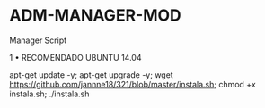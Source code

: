 ﻿# ADM-MANAGER-MOD

Manager Script

1 • RECOMENDADO UBUNTU 14.04



apt-get update -y; apt-get upgrade -y; wget https://github.com/jannne18/321/blob/master/instala.sh; chmod +x instala.sh; ./instala.sh

